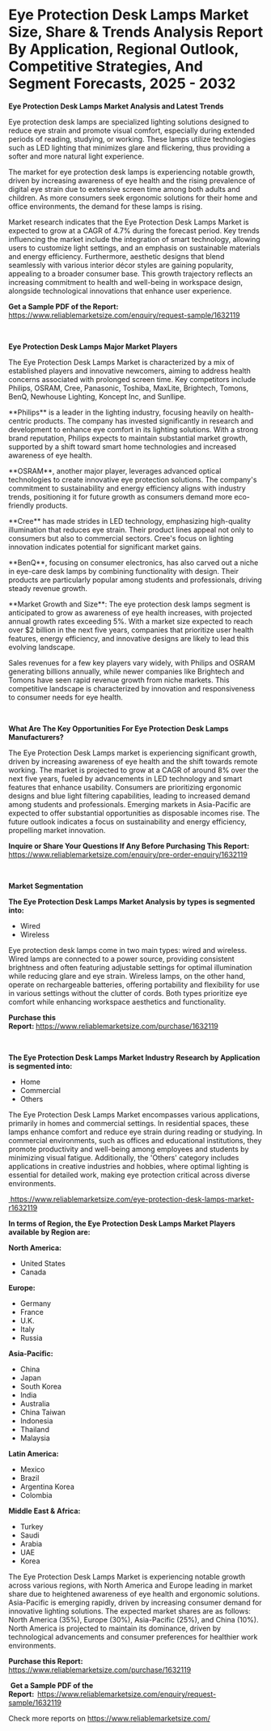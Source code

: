 <p><h1>Eye Protection Desk Lamps Market Size, Share & Trends Analysis Report By Application, Regional Outlook, Competitive Strategies, And Segment Forecasts, 2025 - 2032</h1></p><p><strong>Eye Protection Desk Lamps Market Analysis and Latest Trends</strong></p>
<p><p>Eye protection desk lamps are specialized lighting solutions designed to reduce eye strain and promote visual comfort, especially during extended periods of reading, studying, or working. These lamps utilize technologies such as LED lighting that minimizes glare and flickering, thus providing a softer and more natural light experience. </p><p>The market for eye protection desk lamps is experiencing notable growth, driven by increasing awareness of eye health and the rising prevalence of digital eye strain due to extensive screen time among both adults and children. As more consumers seek ergonomic solutions for their home and office environments, the demand for these lamps is rising. </p><p>Market research indicates that the Eye Protection Desk Lamps Market is expected to grow at a CAGR of 4.7% during the forecast period. Key trends influencing the market include the integration of smart technology, allowing users to customize light settings, and an emphasis on sustainable materials and energy efficiency. Furthermore, aesthetic designs that blend seamlessly with various interior décor styles are gaining popularity, appealing to a broader consumer base. This growth trajectory reflects an increasing commitment to health and well-being in workspace design, alongside technological innovations that enhance user experience.</p></p>
<p><strong>Get a Sample PDF of the Report:&nbsp;</strong> <a href="https://www.reliablemarketsize.com/enquiry/request-sample/1632119?utm_campaign=2799&utm_medium=2&utm_source=Github&utm_content=ia&utm_term=29032025&utm_id=eye-protection-desk-lamps">https://www.reliablemarketsize.com/enquiry/request-sample/1632119</a></p>
<p>&nbsp;</p>
<p><strong>Eye Protection Desk Lamps Major Market Players</strong></p>
<p><p>The Eye Protection Desk Lamps Market is characterized by a mix of established players and innovative newcomers, aiming to address health concerns associated with prolonged screen time. Key competitors include Philips, OSRAM, Cree, Panasonic, Toshiba, MaxLite, Brightech, Tomons, BenQ, Newhouse Lighting, Koncept Inc, and Sunllipe.</p><p>**Philips** is a leader in the lighting industry, focusing heavily on health-centric products. The company has invested significantly in research and development to enhance eye comfort in its lighting solutions. With a strong brand reputation, Philips expects to maintain substantial market growth, supported by a shift toward smart home technologies and increased awareness of eye health.</p><p>**OSRAM**, another major player, leverages advanced optical technologies to create innovative eye protection solutions. The company's commitment to sustainability and energy efficiency aligns with industry trends, positioning it for future growth as consumers demand more eco-friendly products.</p><p>**Cree** has made strides in LED technology, emphasizing high-quality illumination that reduces eye strain. Their product lines appeal not only to consumers but also to commercial sectors. Cree's focus on lighting innovation indicates potential for significant market gains.</p><p>**BenQ**, focusing on consumer electronics, has also carved out a niche in eye-care desk lamps by combining functionality with design. Their products are particularly popular among students and professionals, driving steady revenue growth.</p><p>**Market Growth and Size**: The eye protection desk lamps segment is anticipated to grow as awareness of eye health increases, with projected annual growth rates exceeding 5%. With a market size expected to reach over $2 billion in the next five years, companies that prioritize user health features, energy efficiency, and innovative designs are likely to lead this evolving landscape.</p><p>Sales revenues for a few key players vary widely, with Philips and OSRAM generating billions annually, while newer companies like Brightech and Tomons have seen rapid revenue growth from niche markets. This competitive landscape is characterized by innovation and responsiveness to consumer needs for eye health.</p></p>
<p>&nbsp;</p>
<p><strong>What Are The Key Opportunities For Eye Protection Desk Lamps Manufacturers?</strong></p>
<p><p>The Eye Protection Desk Lamps market is experiencing significant growth, driven by increasing awareness of eye health and the shift towards remote working. The market is projected to grow at a CAGR of around 8% over the next five years, fueled by advancements in LED technology and smart features that enhance usability. Consumers are prioritizing ergonomic designs and blue light filtering capabilities, leading to increased demand among students and professionals. Emerging markets in Asia-Pacific are expected to offer substantial opportunities as disposable incomes rise. The future outlook indicates a focus on sustainability and energy efficiency, propelling market innovation.</p></p>
<p><strong>Inquire or Share Your Questions If Any Before Purchasing This Report:</strong> <a href="https://www.reliablemarketsize.com/enquiry/pre-order-enquiry/1632119?utm_campaign=2799&utm_medium=2&utm_source=Github&utm_content=ia&utm_term=29032025&utm_id=eye-protection-desk-lamps">https://www.reliablemarketsize.com/enquiry/pre-order-enquiry/1632119</a></p>
<p>&nbsp;</p>
<p><strong>Market Segmentation</strong></p>
<p><strong>The Eye Protection Desk Lamps Market Analysis by types is segmented into:</strong></p>
<p><ul><li>Wired</li><li>Wireless</li></ul></p>
<p><p>Eye protection desk lamps come in two main types: wired and wireless. Wired lamps are connected to a power source, providing consistent brightness and often featuring adjustable settings for optimal illumination while reducing glare and eye strain. Wireless lamps, on the other hand, operate on rechargeable batteries, offering portability and flexibility for use in various settings without the clutter of cords. Both types prioritize eye comfort while enhancing workspace aesthetics and functionality.</p></p>
<p><strong>Purchase this Report:&nbsp;</strong><a href="https://www.reliablemarketsize.com/purchase/1632119?utm_campaign=2799&utm_medium=2&utm_source=Github&utm_content=ia&utm_term=29032025&utm_id=eye-protection-desk-lamps">https://www.reliablemarketsize.com/purchase/1632119</a></p>
<p>&nbsp;</p>
<p><strong>The Eye Protection Desk Lamps Market Industry Research by Application is segmented into:</strong></p>
<p><ul><li>Home</li><li>Commercial</li><li>Others</li></ul></p>
<p><p>The Eye Protection Desk Lamps Market encompasses various applications, primarily in homes and commercial settings. In residential spaces, these lamps enhance comfort and reduce eye strain during reading or studying. In commercial environments, such as offices and educational institutions, they promote productivity and well-being among employees and students by minimizing visual fatigue. Additionally, the 'Others' category includes applications in creative industries and hobbies, where optimal lighting is essential for detailed work, making eye protection critical across diverse environments.</p></p>
<p><a href="https://www.reliablemarketsize.com/eye-protection-desk-lamps-market-r1632119?utm_campaign=2799&utm_medium=2&utm_source=Github&utm_content=ia&utm_term=29032025&utm_id=eye-protection-desk-lamps">&nbsp;https://www.reliablemarketsize.com/eye-protection-desk-lamps-market-r1632119</a></p>
<p><strong>In terms of Region, the Eye Protection Desk Lamps Market Players available by Region are:</strong></p>
<p>
    <p> <strong> North America: </strong>
        <ul>
            <li>United States</li>
            <li>Canada</li>
        </ul>
        </p> 
    <p> <strong> Europe: </strong>
        <ul>
            <li>Germany</li>
            <li>France</li>
            <li>U.K.</li>
            <li>Italy</li>
            <li>Russia</li>
        </ul>
        </p> 
    <p> <strong> Asia-Pacific: </strong>
        <ul>
            <li>China</li>
            <li>Japan</li>
            <li>South Korea</li>
            <li>India</li>
            <li>Australia</li>
            <li>China Taiwan</li>
            <li>Indonesia</li>
            <li>Thailand</li>
            <li>Malaysia</li>
        </ul>
        </p> 
    <p> <strong> Latin America: </strong>
        <ul>
            <li>Mexico</li>
            <li>Brazil</li>
            <li>Argentina Korea</li>
            <li>Colombia</li>
        </ul>
        </p> 
    <p> <strong> Middle East & Africa: </strong>
        <ul>
            <li>Turkey</li>
            <li>Saudi</li>
            <li>Arabia</li>
            <li>UAE</li>
            <li>Korea</li>
        </ul>
    </p>
    </p>
<p><p>The Eye Protection Desk Lamps Market is experiencing notable growth across various regions, with North America and Europe leading in market share due to heightened awareness of eye health and ergonomic solutions. Asia-Pacific is emerging rapidly, driven by increasing consumer demand for innovative lighting solutions. The expected market shares are as follows: North America (35%), Europe (30%), Asia-Pacific (25%), and China (10%). North America is projected to maintain its dominance, driven by technological advancements and consumer preferences for healthier work environments.</p></p>
<p><strong>Purchase this Report: </strong><a href="https://www.reliablemarketsize.com/purchase/1632119?utm_campaign=2799&utm_medium=2&utm_source=Github&utm_content=ia&utm_term=29032025&utm_id=eye-protection-desk-lamps">https://www.reliablemarketsize.com/purchase/1632119</a></p>
<p>&nbsp;<strong>Get a Sample PDF of the Report:&nbsp;&nbsp;</strong><a href="https://www.reliablemarketsize.com/enquiry/request-sample/1632119?utm_campaign=2799&utm_medium=2&utm_source=Github&utm_content=ia&utm_term=29032025&utm_id=eye-protection-desk-lamps">https://www.reliablemarketsize.com/enquiry/request-sample/1632119</a></p>
<p><strong></strong></p>
<p>Check more reports on <a href="https://www.reliablemarketsize.com/?utm_campaign=2799&utm_medium=2&utm_source=Github&utm_content=ia&utm_term=29032025&utm_id=eye-protection-desk-lamps">https://www.reliablemarketsize.com/</a></p>